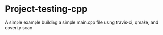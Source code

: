 # Project-testing-cpp
A simple example building a simple main.cpp file using travis-ci, qmake, and coverity scan
